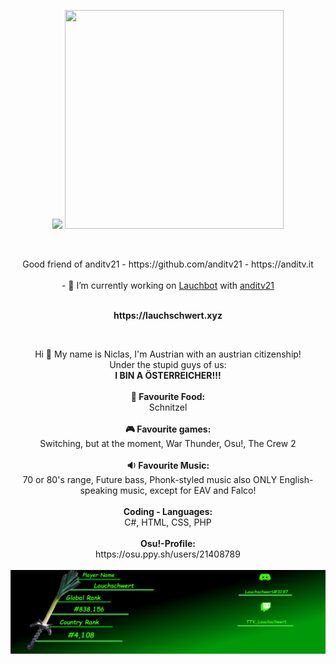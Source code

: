 <center>
   <p align="center">
      <img src=https://activity-graph.herokuapp.com/graph?username=Lauchschwert&bg_color=0D1117&color=5BCDEC&line=5BCDEC&point=FFFFFF&hide_border=true/
      <br>
      <img src=https://github-readme-stats.vercel.app/api/top-langs/?username=Lauchschwert&langs_count=8&layout=compact&text_color=daf7dc&bg_color=151515&var=/ width="350" height="350"/> 
   </p>
   <img></img>
   <p align="center">Good friend of anditv21 - https://github.com/anditv21 - https://anditv.it
      <br>
      <br>
      - 🔭 I’m currently working on <a href="https://github.com/Lauchschwert/Lauchbot">Lauchbot</a> with <a href="https://github.com/anditv21">anditv21</a>
</center>
<p align="center"><br><b>https://lauchschwert.xyz</B></p>
<br>
<p align="center">Hi 🖖 My name is Niclas, I'm Austrian with an austrian citizenship!<br> Under the stupid guys of us:<br> <B>I BIN A ÖSTERREICHER!!!</B>
   <br><br><B>🍕 Favourite Food:</B><br> Schnitzel<br><br><B>🎮 Favourite games:</B><br> Switching, but at the moment, War Thunder, Osu!, The Crew 2<br><br><b>🔉 Favourite Music:</b><br> 70 or 80's range, Future bass, Phonk-styled music also ONLY English-speaking music, except for EAV and Falco!<br><br><b>Coding - Languages:</B><br>C#, HTML, CSS, PHP<br><br><b>Osu!-Profile:</B><br>https://osu.ppy.sh/users/21408789<br><br><img src=Pictures/ApplicationFrameHost_3Y8fB3doMX.png>
</p>
